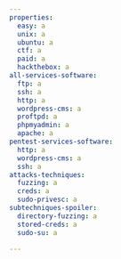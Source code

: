 ```yaml
---
properties:
  easy: a
  unix: a
  ubuntu: a
  ctf: a
  paid: a
  hackthebox: a
all-services-software:
  ftp: a
  ssh: a
  http: a
  wordpress-cms: a
  proftpd: a
  phpmyadmin: a
  apache: a
pentest-services-software:
  http: a
  wordpress-cms: a
  ssh: a
attacks-techniques:
  fuzzing: a
  creds: a
  sudo-privesc: a
subtechniques-spoiler:
  directory-fuzzing: a
  stored-creds: a
  sudo-su: a

---
```


